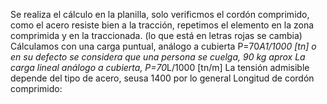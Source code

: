 Se realiza el cálculo en la planilla, solo verificmos el cordón comprimido, como el acero resiste bien a la tracción, repetimos el elemento en la zona comprimida y en la traccionada. (lo que está en letras rojas se cambia)
Cálculamos con una carga puntual, análogo a cubierta P=70*A1/1000 [tn] o en su defecto se considera que una persona se cuelga, 90 kg aprox
La carga lineal análogo a cubierta, P=70*L/1000 [tn/m]
La tensión admisible depende del tipo de acero, seusa 1400 por lo general
Longitud de cordón comprimido:
